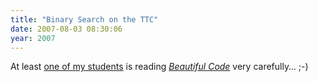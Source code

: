 ```yaml
---
title: "Binary Search on the TTC"
date: 2007-08-03 08:30:06
year: 2007
---
```

At least <a href="http://blog.codekills.net/archives/20-Beautiful-Code-That-Pesky-Binary-Search.html">one of my students</a> is reading <a href="http://www.oreilly.com/catalog/9780596510046/"><em>Beautiful Code</em></a> very carefully… ;-)
